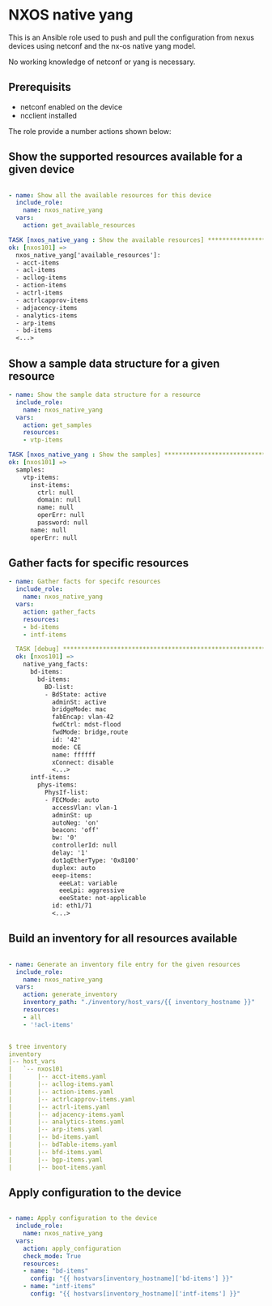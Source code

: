 # NXOS native yang

This is an Ansible role used to push and pull the configuration from nexus devices using netconf and the nx-os native yang model.

No working knowledge of netconf or yang is necessary.

## Prerequisits

- netconf enabled on the device
- ncclient installed

The role provide a number actions shown below:

## Show the supported resources available for a given device

```yaml

- name: Show all the available resources for this device
  include_role:
    name: nxos_native_yang
  vars:
    action: get_available_resources

TASK [nxos_native_yang : Show the available resources] ************************
ok: [nxos101] =>
  nxos_native_yang['available_resources']:
  - acct-items
  - acl-items
  - acllog-items
  - action-items
  - actrl-items
  - actrlcapprov-items
  - adjacency-items
  - analytics-items
  - arp-items
  - bd-items
  <...>
```

## Show a sample data structure for a given resource

```yaml
- name: Show the sample data structure for a resource
  include_role:
    name: nxos_native_yang
  vars:
    action: get_samples
    resources:
    - vtp-items

TASK [nxos_native_yang : Show the samples] ************************************
ok: [nxos101] =>
  samples:
    vtp-items:
      inst-items:
        ctrl: null
        domain: null
        name: null
        operErr: null
        password: null
      name: null
      operErr: null
```

## Gather facts for specific resources

```yaml
- name: Gather facts for specifc resources
  include_role:
    name: nxos_native_yang
  vars:
    action: gather_facts
    resources:
    - bd-items
    - intf-items

  TASK [debug] ****************************************************************
  ok: [nxos101] =>
    native_yang_facts:
      bd-items:
        bd-items:
          BD-list:
          - BdState: active
            adminSt: active
            bridgeMode: mac
            fabEncap: vlan-42
            fwdCtrl: mdst-flood
            fwdMode: bridge,route
            id: '42'
            mode: CE
            name: ffffff
            xConnect: disable
            <...>
      intf-items:
        phys-items:
          PhysIf-list:
          - FECMode: auto
            accessVlan: vlan-1
            adminSt: up
            autoNeg: 'on'
            beacon: 'off'
            bw: '0'
            controllerId: null
            delay: '1'
            dot1qEtherType: '0x8100'
            duplex: auto
            eeep-items:
              eeeLat: variable
              eeeLpi: aggressive
              eeeState: not-applicable
            id: eth1/71
            <...>
```

## Build an inventory for all resources available

```yaml

- name: Generate an inventory file entry for the given resources
  include_role:
    name: nxos_native_yang
  vars:
    action: generate_inventory
    inventory_path: "./inventory/host_vars/{{ inventory_hostname }}"
    resources:
    - all
    - '!acl-items'


$ tree inventory
inventory
|-- host_vars
|   `-- nxos101
|       |-- acct-items.yaml
|       |-- acllog-items.yaml
|       |-- action-items.yaml
|       |-- actrlcapprov-items.yaml
|       |-- actrl-items.yaml
|       |-- adjacency-items.yaml
|       |-- analytics-items.yaml
|       |-- arp-items.yaml
|       |-- bd-items.yaml
|       |-- bdTable-items.yaml
|       |-- bfd-items.yaml
|       |-- bgp-items.yaml
|       |-- boot-items.yaml

```

## Apply configuration to the device

```yaml

- name: Apply configuration to the device
  include_role:
    name: nxos_native_yang
  vars:
    action: apply_configuration
    check_mode: True
    resources:
    - name: "bd-items"
      config: "{{ hostvars[inventory_hostname]['bd-items'] }}"
    - name: "intf-items"
      config: "{{ hostvars[inventory_hostname]['intf-items'] }}"
```
